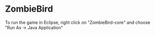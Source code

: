 ZombieBird
==========

To run the game in Eclipse, right click on "ZombieBird-core" and choose "Run As -> Java Application"
